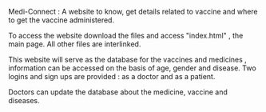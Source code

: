 Medi-Connect : A website to know, get details related to vaccine and where to get the vaccine administered.

To access the website download the files and access "index.html" , the main page. All other files are interlinked.

This website will serve as the database for the vaccines and medicines , information can be accessed on the basis of age, gender and disease.
Two logins and sign ups are provided : as a doctor and as a patient.

Doctors can update the database about the medicine, vaccine and diseases.
